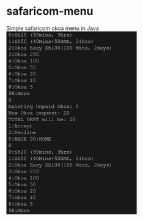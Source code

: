 # safaricom-menu
Simple safaricom okoa menu in Java
<img src="https://github.com/mesh-dell/safaricom-menu/blob/master/okoa-menu.png?raw=true">
